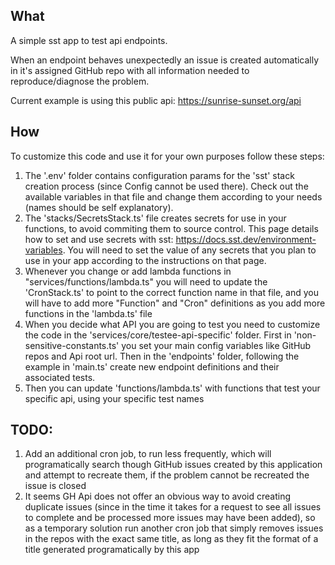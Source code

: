 ## What

A simple sst app to test api endpoints.

When an endpoint behaves unexpectedly an issue is created automatically in it's assigned GitHub repo with all information needed to reproduce/diagnose the problem.

Current example is using this public api: https://sunrise-sunset.org/api

## How

To customize this code and use it for your own purposes follow these steps:
1. The '.env' folder contains configuration params for the 'sst' stack creation process (since Config cannot be used there). Check out the available variables in that file and change them according to your needs (names should be self explanatory).
2. The 'stacks/SecretsStack.ts' file creates secrets for use in your functions, to avoid commiting them to source control. This page details how to set and use secrets with sst: https://docs.sst.dev/environment-variables. You will need to set the value of any secrets that you plan to use in your app according to the instructions on that page.
3. Whenever you change or add lambda functions in "services/functions/lambda.ts" you will need to update the 'CronStack.ts' to point to the correct function name in that file, and you will have to add more "Function" and "Cron" definitions as you add more functions in the 'lambda.ts' file
4. When you decide what API you are going to test you need to customize the code in the 'services/core/testee-api-specific' folder. First in 'non-sensitive-constants.ts' you set your main config variables like GitHub repos and Api root url. Then in the 'endpoints' folder, following the example in 'main.ts' create new endpoint definitions and their associated tests.
5. Then you can update 'functions/lambda.ts' with functions that test your specific api, using your specific test names

## TODO:
1. Add an additional cron job, to run less frequently, which will programatically search though GitHub issues created by this application and attempt to recreate them, if the problem cannot be recreated the issue is closed
2. It seems GH Api does not offer an obvious way to avoid creating duplicate issues (since in the time it takes for a request to see all issues to complete and be processed more issues may have been added), so as a temporary solution run another cron job that simply removes issues in the repos with the exact same title, as long as they fit the format of a title generated programatically by this app